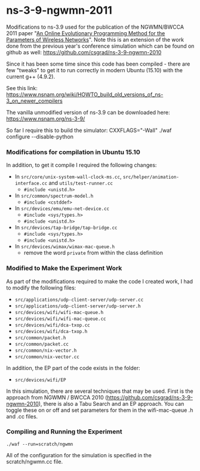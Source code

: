 # ns-3-9-ngwmn-2011
Modifications to ns-3.9 used for the publication of the NGWMN/BWCCA 2011 paper "[An Online Evolutionary Programming Method for the Parameters of Wireless Networks](http://ieeexplore.ieee.org/xpl/freeabs_all.jsp?arnumber=6103086)". Note this is an extension of the work done from the previous year's conference simulation which can be found on github as well: https://github.com/csgrad/ns-3-9-ngwmn-2010

Since it has been some time since this code has been compiled - there are few "tweaks" to get it to run correctly in modern Ubuntu (15.10) with the current g++ (4.9.2).

See this link: https://www.nsnam.org/wiki/HOWTO_build_old_versions_of_ns-3_on_newer_compilers

The vanilla unmodified version of ns-3.9 can be downloaded here: https://www.nsnam.org/ns-3-9/

So far I require this to build the simulator: CXXFLAGS="-Wall" ./waf configure --disable-python

### Modifications for compilation in Ubuntu 15.10 ###
In addition, to get it compile I required the following changes:

* In ```src/core/unix-system-wall-clock-ms.cc```, ```src/helper/animation-interface.cc``` and ```utils/test-runner.cc```
  * ```#include <unistd.h>```
* In ```src/common/spectrum-model.h```
  * ```#include <cstddef>```
* In ```src/devices/emu/emu-net-device.cc```
  * ```#include <sys/types.h>```
  * ```#include <unistd.h>```
* In ```src/devices/tap-bridge/tap-bridge.cc```
  * ```#include <sys/types.h>```
  * ```#include <unistd.h>```
* In ```src/devices/wimax/wimax-mac-queue.h```
  * remove the word ```private``` from within the class definition

### Modified to Make the Experiment Work ###
As part of the modifications required to make the code I created work, I had to modify the following files:
* ```src/applications/udp-client-server/udp-server.cc```
* ```src/applications/udp-client-server/udp-server.h```
* ```src/devices/wifi/wifi-mac-queue.h```
* ```src/devices/wifi/wifi-mac-queue.cc```
* ```src/devices/wifi/dca-txop.cc```
* ```src/devices/wifi/dca-txop.h```
* ```src/common/packet.h```
* ```src/common/packet.cc```
* ```src/common/nix-vector.h```
* ```src/common/nix-vector.cc```

In addition, the EP part of the code exists in the folder:
* ```src/devices/wifi/EP```

In this simulation, there are several techniques that may be used. First is the approach from NGWMN / BWCCA 2010 (https://github.com/csgrad/ns-3-9-ngwmn-2010), there is also a Tabu Search and an EP approach. You can toggle these on or off and set parameters for them in the wifi-mac-queue .h and .cc files.

### Compiling and Running the Experiment ###
```./waf --run=scratch/ngwmn```

All of the configuration for the simulation is specified in the scratch/ngwmn.cc file.
